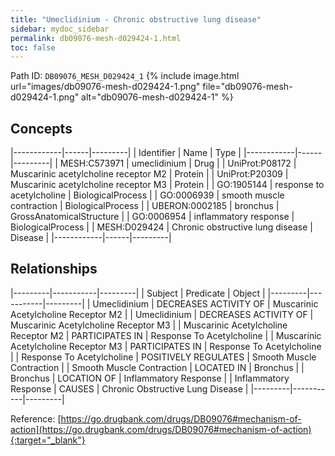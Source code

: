 ```yaml
---
title: "Umeclidinium - Chronic obstructive lung disease"
sidebar: mydoc_sidebar
permalink: db09076-mesh-d029424-1.html
toc: false 
---
```



Path ID: `DB09076_MESH_D029424_1`
{% include image.html url="images/db09076-mesh-d029424-1.png" file="db09076-mesh-d029424-1.png" alt="db09076-mesh-d029424-1" %}

## Concepts

|------------|------|---------|
| Identifier | Name | Type    |
|------------|------|---------|
| MESH:C573971 | umeclidinium | Drug |
| UniProt:P08172 | Muscarinic acetylcholine receptor M2 | Protein |
| UniProt:P20309 | Muscarinic acetylcholine receptor M3 | Protein |
| GO:1905144 | response to acetylcholine | BiologicalProcess |
| GO:0006939 | smooth muscle contraction | BiologicalProcess |
| UBERON:0002185 | bronchus | GrossAnatomicalStructure |
| GO:0006954 | inflammatory response | BiologicalProcess |
| MESH:D029424 | Chronic obstructive lung disease | Disease |
|------------|------|---------|

## Relationships

|---------|-----------|---------|
| Subject | Predicate | Object  |
|---------|-----------|---------|
| Umeclidinium | DECREASES ACTIVITY OF | Muscarinic Acetylcholine Receptor M2 |
| Umeclidinium | DECREASES ACTIVITY OF | Muscarinic Acetylcholine Receptor M3 |
| Muscarinic Acetylcholine Receptor M2 | PARTICIPATES IN | Response To Acetylcholine |
| Muscarinic Acetylcholine Receptor M3 | PARTICIPATES IN | Response To Acetylcholine |
| Response To Acetylcholine | POSITIVELY REGULATES | Smooth Muscle Contraction |
| Smooth Muscle Contraction | LOCATED IN | Bronchus |
| Bronchus | LOCATION OF | Inflammatory Response |
| Inflammatory Response | CAUSES | Chronic Obstructive Lung Disease |
|---------|-----------|---------|

Reference: [https://go.drugbank.com/drugs/DB09076#mechanism-of-action](https://go.drugbank.com/drugs/DB09076#mechanism-of-action){:target="_blank"}